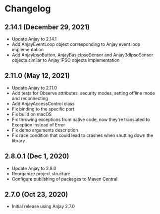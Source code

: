 # Changelog

## 2.14.1 (December 29, 2021)

- Update Anjay to 2.14.1
- Add AnjayEventLoop object corresponding to Anjay event loop implementation
- Add AnjayIpsoButton, AnjayBasicIpsoSensor and Anjay3dIpsoSensor objects
  similar to Anjay IPSO objects implementation

## 2.11.0 (May 12, 2021)

- Update Anjay to 2.11.0
- Add tests for Observe attributes, security modes, setting offline mode and
  reconnecting
- Add AnjayAccessControl class
- Fix binding to the specific port
- Fix build on macOS
- Fix throwing exceptions from native code, now they're translated to Exception
  instead of Error
- Fix demo arguments description
- Fix race condition that could lead to crashes when shutting down the library

## 2.8.0.1 (Dec 1, 2020)

- Update Anjay to 2.8.0
- Reorganize project structure
- Configure publishing of packages to Maven Central

## 2.7.0 (Oct 23, 2020)

- Initial release using Anjay 2.7.0
